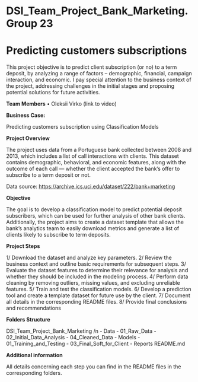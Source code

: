 # DSI_Team_Project_Bank_Marketing. Group 23
# Predicting customers subscriptions

This project objective is to predict client subscription (or no) to a term deposit, by analyzing a range of factors – demographic, financial, campaign interaction, and economic. 
I pay special attention to the business context of the project, addressing challenges in the initial stages and proposing potential solutions for future activities.

**Team Members**
•	Oleksii Virko (link to video)

**Business Case:** 

Predicting customers subscription using Classification Models

**Project Overview**

The project uses data from a Portuguese bank collected between 2008 and 2013, which includes a list of call interactions with clients. This dataset contains demographic, behavioral, and economic features, along with the outcome of each call — whether the client accepted the bank’s offer to subscribe to a term deposit or not.

Data source: https://archive.ics.uci.edu/dataset/222/bank+marketing

**Objective**

The goal is to develop a classification model to predict potential deposit subscribers, which can be used for further analysis of other bank clients. Additionally, the project aims to create a dataset template that allows the bank’s analytics team to easily download metrics and generate a list of clients likely to subscribe to term deposits.
   
**Project Steps**

1/ Download the dataset and analyze key parameters.
2/ Review the business context and outline basic requirements for subsequent steps.
3/ Evaluate the dataset features to determine their relevance for analysis and whether they should be included in the modeling process.
4/ Perform data cleaning by removing outliers, missing values, and excluding unreliable features.
5/ Train and test the classification models.
6/ Develop a prediction tool and create a template dataset for future use by the client.
7/ Document all details in the corresponding README files.
8/ Provide final conclusions and recommendations

**Folders Structure**

DSI_Team_Project_Bank_Marketing /n
    - Data
        - 01_Raw_Data
        - 02_Initial_Data_Analysis
        - 04_Cleaned_Data
    - Models
        - 01_Training_and_Testing
    - 03_Final_Soft_for_Client
    - Reports
    README.md
   
**Additional information**

All details concerning each step you can find in the README files in the corresponding folders.
